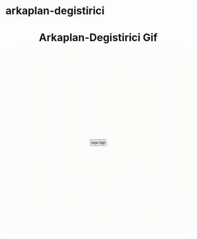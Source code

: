 # arkaplan-degistirici
<h1 align="center">Arkaplan-Degistirici Gif</h1>
<p><img align="center" src="https://github.com/melihasonbahar/arkaplan-degistirici/blob/main/Untitled.gif" width="800" height="500" /></p>
